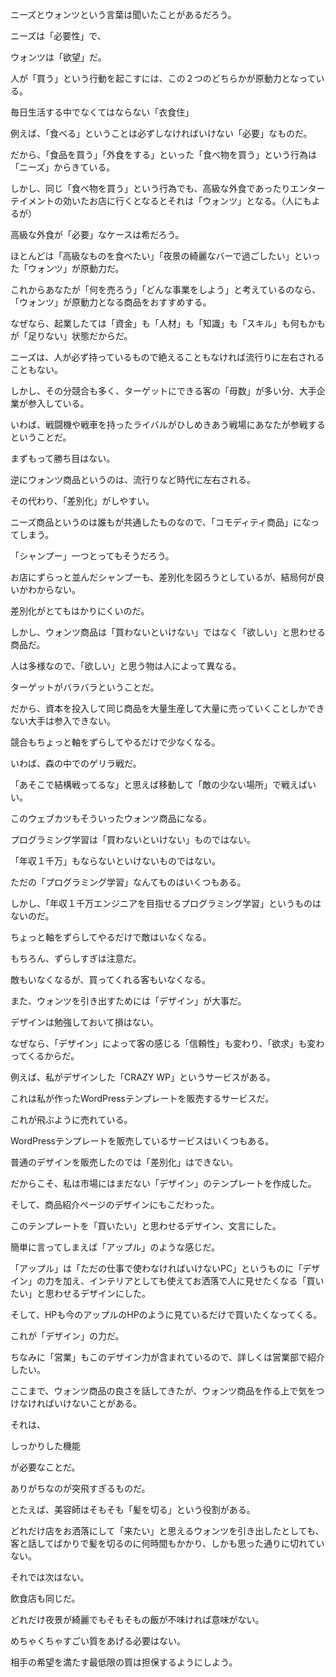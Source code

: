 ニーズとウォンツという言葉は聞いたことがあるだろう。



 



ニーズは「必要性」で、



 



ウォンツは「欲望」だ。



 



人が「買う」という行動を起こすには、この２つのどちらかが原動力となっている。



 



毎日生活する中でなくてはならない「衣食住」



例えば、「食べる」ということは必ずしなければいけない「必要」なものだ。



だから、「食品を買う」「外食をする」といった「食べ物を買う」という行為は「ニーズ」からきている。



 



しかし、同じ「食べ物を買う」という行為でも、高級な外食であったりエンターテイメントの効いたお店に行くとなるとそれは「ウォンツ」となる。（人にもよるが）



高級な外食が「必要」なケースは希だろう。



ほとんどは「高級なものを食べたい」「夜景の綺麗なバーで過ごしたい」といった「ウォンツ」が原動力だ。



 



これからあなたが「何を売ろう」「どんな事業をしよう」と考えているのなら、「ウォンツ」が原動力となる商品をおすすめする。



なぜなら、起業したては「資金」も「人材」も「知識」も「スキル」も何もかもが「足りない」状態だからだ。



 



ニーズは、人が必ず持っているもので絶えることもなければ流行りに左右されることもない。



しかし、その分競合も多く、ターゲットにできる客の「母数」が多い分、大手企業が参入している。



いわば、戦闘機や戦車を持ったライバルがひしめきあう戦場にあなたが参戦するということだ。



まずもって勝ち目はない。



 



逆にウォンツ商品というのは、流行りなど時代に左右される。



その代わり、「差別化」がしやすい。



ニーズ商品というのは誰もが共通したものなので、「コモディティ商品」になってしまう。



「シャンプー」一つとってもそうだろう。



お店にずらっと並んだシャンプーも、差別化を図ろうとしているが、結局何が良いかわからない。



差別化がとてもはかりにくいのだ。



 



しかし、ウォンツ商品は「買わないといけない」ではなく「欲しい」と思わせる商品だ。



人は多様なので、「欲しい」と思う物は人によって異なる。



ターゲットがバラバラということだ。



だから、資本を投入して同じ商品を大量生産して大量に売っていくことしかできない大手は参入できない。



競合もちょっと軸をずらしてやるだけで少なくなる。



いわば、森の中でのゲリラ戦だ。



「あそこで結構戦ってるな」と思えば移動して「敵の少ない場所」で戦えばいい。



 



このウェブカツもそういったウォンツ商品になる。



プログラミング学習は「買わないといけない」ものではない。



「年収１千万」もならないといけないものではない。



ただの「プログラミング学習」なんてものはいくつもある。



しかし、「年収１千万エンジニアを目指せるプログラミング学習」というものはないのだ。



ちょっと軸をずらしてやるだけで敵はいなくなる。



 



もちろん、ずらしすぎは注意だ。



敵もいなくなるが、買ってくれる客もいなくなる。



 



また、ウォンツを引き出すためには「デザイン」が大事だ。



デザインは勉強しておいて損はない。



なぜなら、「デザイン」によって客の感じる「信頼性」も変わり、「欲求」も変わってくるからだ。



 



例えば、私がデザインした「CRAZY WP」というサービスがある。



これは私が作ったWordPressテンプレートを販売するサービスだ。



これが飛ぶように売れている。



 



WordPressテンプレートを販売しているサービスはいくつもある。



普通のデザインを販売したのでは「差別化」はできない。



だからこそ、私は市場にはまだない「デザイン」のテンプレートを作成した。



そして、商品紹介ページのデザインにもこだわった。



このテンプレートを「買いたい」と思わせるデザイン、文言にした。



 



簡単に言ってしまえば「アップル」のような感じだ。



「アップル」は「ただの仕事で使わなければいけないPC」というものに「デザイン」の力を加え、インテリアとしても使えてお洒落で人に見せたくなる「買いたい」と思わせるデザインにした。



そして、HPも今のアップルのHPのように見ているだけで買いたくなってくる。



 



これが「デザイン」の力だ。



ちなみに「営業」もこのデザイン力が含まれているので、詳しくは営業部で紹介したい。



 



ここまで、ウォンツ商品の良さを話してきたが、ウォンツ商品を作る上で気をつけなければいけないことがある。



それは、



 



しっかりした機能



 



が必要なことだ。



ありがちなのが突飛すぎるものだ。



とたえば、美容師はそもそも「髪を切る」という役割がある。



どれだけ店をお洒落にして「来たい」と思えるウォンツを引き出したとしても、客と話してばかりで髪を切るのに何時間もかかり、しかも思った通りに切れていない。



それでは次はない。



 



飲食店も同じだ。



どれだけ夜景が綺麗でもそもそもの飯が不味ければ意味がない。



 



めちゃくちゃすごい質をあげる必要はない。



相手の希望を満たす最低限の質は担保するようにしよう。
